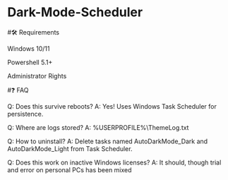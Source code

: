 # Dark-Mode-Scheduler

#🛠️ Requirements

   Windows 10/11

   Powershell 5.1+

   Administrator Rights

   
#❓ FAQ

Q: Does this survive reboots?
A: Yes! Uses Windows Task Scheduler for persistence.

Q: Where are logs stored?
A: %USERPROFILE%\ThemeLog.txt

Q: How to uninstall?
A: Delete tasks named AutoDarkMode_Dark and AutoDarkMode_Light from Task Scheduler.

Q: Does this work on inactive Windows licenses?
A: It should, though trial and error on personal PCs has been mixed
